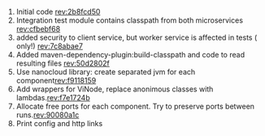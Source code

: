 1) Initial
   code [rev:2b8fcd50](https://github.com/Fuud/integration-tests-article/commit/2b8fcd509151ebc83c24d2b4e9fd0b665eb82ded)
2) Integration test module contains classpath from both
   microservices [rev:cfbebf68](https://github.com/Fuud/integration-tests-article/commit/cfbebf68c0876dc2bfaaca8cb3074d7c6275d414)
3) added security to client service, but worker service is affected in tests (
   only!) [rev:7c8abae7](https://github.com/Fuud/integration-tests-article/commit/7c8abae738f827b7601bc42704c3c1e657ae09fb)
4) Added maven-dependency-plugin:build-classpath and code to read resulting
   files [rev:50d2802f](https://github.com/Fuud/integration-tests-article/commit/50d2802f9f4cbf710beb65fbd87850139b3131d6)
5) Use nanocloud library: create separated jvm for each
   component[rev:f9118159](https://github.com/Fuud/integration-tests-article/commit/f9118159e514d15b9897104ec7b47e69b9e0c63d)
6) Add wrappers for ViNode, replace anonimous classes with
   lambdas.[rev:f7e1724b](https://github.com/Fuud/integration-tests-article/commit/f7e1724b9e8c35d976c8912c07444f1228af16b5)
7) Allocate free ports for each component. Try to preserve ports between
   runs.[rev:90080a1c](https://github.com/Fuud/integration-tests-article/commit/90080a1c51519a0bbf2126dda1b01fc69730db99)
8) Print config and http links